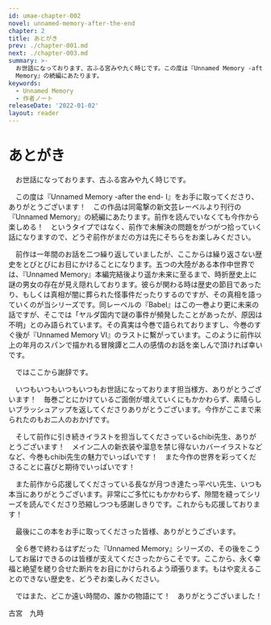 ```yaml
---
id: umae-chapter-002
novel: unnamed-memory-after-the-end
chapter: 2
title: あとがき
prev: ./chapter-001.md
next: ./chapter-003.md
summary: >-
  お世話になっております、古ふる宮みや九く時じです。この度は『Unnamed Memory -after the end- Ⅰ』をお手に取ってくださり、ありがとうございます！　この作品は同電撃の新文芸レーベルより刊行の『Unnamed
  Memory』の続編にあたります。
keywords:
  - Unnamed Memory
  - 作者ノート
releaseDate: '2022-01-02'
layout: reader
---
```


# あとがき

　お世話になっております、古ふる宮みや九く時じです。

　この度は『Unnamed Memory -after the end- Ⅰ』をお手に取ってくださり、ありがとうございます！　この作品は同電撃の新文芸レーベルより刊行の『Unnamed Memory』の続編にあたります。前作を読んでいなくても今作から楽しめる！　というタイプではなく、前作で未解決の問題をがつがつ拾っていく話になりますので、どうぞ前作がまだの方は先にそちらをお楽しみください。

　前作は一年間のお話を二つ繰り返していましたが、ここからは繰り返さない歴史をとびとびにお目にかけることになります。五つの大陸がある本作中世界では、『Unnamed Memory』本編完結後より遥か未来に至るまで、時折歴史上に謎の男女の存在が見え隠れしております。彼らが関わる時は歴史の節目であったり、もしくは真相が闇に葬られた怪事件だったりするのですが、その真相を語っていくのが当シリーズです。同レーベルの『Babel』はこの一巻より更に未来の話ですが、そこでは「ヤルダ国内で謎の事件が頻発したことがあったが、原因は不明」とのみ語られています。その真実は今巻で語られておりますし、今巻のすぐ後が『Unnamed Memory Ⅵ』のラストに繫がっています。このように前作以上の年月のスパンで描かれる冒険譚と二人の感情のお話を楽しんで頂ければ幸いです。

　ではここから謝辞です。

　いつもいつもいつもいつもお世話になっております担当様方、ありがとうございます！　毎巻ごとにかけているご面倒が増えていくにもかかわらず、素晴らしいブラッシュアップを返してくださりありがとうございます。今作がここまで来られたのもお二人のおかげです。

　そして前作に引き続きイラストを担当してくださっているchibi先生、ありがとうございます！　メイン二人の新衣装や溜息を禁じ得ないカバーイラストなどなど、今巻もchibi先生の魅力でいっぱいです！　また今作の世界を彩ってくださることに喜びと期待でいっぱいです！

　また前作から応援してくださっている長なが月つき達たっ平ぺい先生、いつも本当にありがとうございます。非常にご多忙にもかかわらず、隙間を縫ってシリーズを読んでくださり恐縮しつつも感謝しきりです。これからも応援しております！

　最後にこの本をお手に取ってくださった皆様、ありがとうございます。

　全６巻で終わるはずだった『Unnamed Memory』シリーズの、その後をこうしてお届けできるのは皆様が支えてくださったからこそです。ここから、永く幸福と絶望を縒り合せた断片をお目にかけられるよう頑張ります。もはや変えることのできない歴史を、どうぞお楽しみください。

　ではまた、どこか遠い時間の、誰かの物語にて！　ありがとうございました！

古宮　九時

